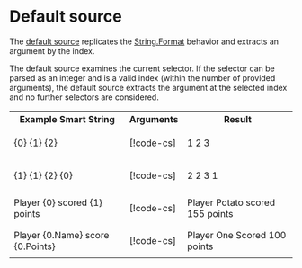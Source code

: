 # Default source

The [default source](xref:UnityEngine.Localization.SmartFormat.Extensions.DefaultSource) replicates the [String.Format](https://docs.microsoft.com/en-us/dotnet/api/system.string.format) behavior and extracts an argument by the index.

The default source examines the current selector. If the selector can be parsed as an integer and is a valid index (within the number of provided arguments), the default source extracts the argument at the selected index and no further selectors are considered.

<table>
<tr>
<th><strong>Example Smart String</strong></th>
<th><strong>Arguments</strong></th>
<th><strong>Result</strong></th>
</tr>

<tr>
<td>{0} {1} {2}</td>
<td>

[!code-cs[](../../DocCodeSamples.Tests/SmartStringSamples.cs#args-one-two-three)]

</td>
<td>1 2 3</td>

<tr>
<td>{1} {1} {2} {0}</td>
<td>

[!code-cs[](../../DocCodeSamples.Tests/SmartStringSamples.cs#args-one-two-three)]

</td>
<td>2 2 3 1</td>

<tr>
<td>Player {0} scored {1} points</td>
<td>

[!code-cs[](../../DocCodeSamples.Tests/SmartStringSamples.cs#args-string-int)]

</td>
<td>Player Potato scored 155 points</td>

<tr>
<td>Player {0.Name} score {0.Points}</td>
<td>

[!code-cs[](../../DocCodeSamples.Tests/SmartStringSamples.cs#args-anon-class)]

</td>
<td>Player One Scored 100 points</td>

</table>
